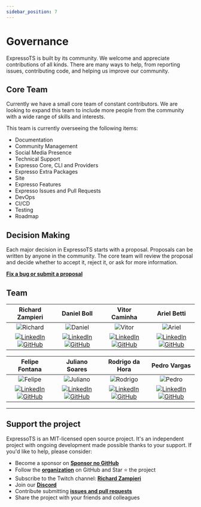 ```yaml
---
sidebar_position: 7
---
```


# Governance

ExpressoTS is built by its community. We welcome and appreciate contributions of all kinds. There are many ways to help, from reporting issues, contributing code, and helping us improve our community.

## Core Team

Currently we have a small core team of constant contributors. We are looking to expand this team to include more people from the community with a wide range of skills and interests.

This team is currently overseeing the following items:

- Documentation
- Community Management
- Social Media Presence
- Technical Support
- Expresso Core, CLI and Providers
- Expresso Extra Packages
- Site
- Expresso Features
- Expresso Issues and Pull Requests
- DevOps
- CI/CD
- Testing
- Roadmap

## Decision Making

Each major decision in ExpressoTS starts with a proposal. Proposals can be written by anyone in the community. The core team will review the proposal and decide whether to accept it, reject it, or ask for more information.

**[Fix a bug or submit a proposal](https://github.com/expressots/expressots/issues/new/choose)**

## Team

| Richard Zampieri            | Daniel Boll            | Vitor Caminha            | Ariel Betti            |
| :---------: | :---------: | :---------: | :---------: |
| ![Richard](https://media.licdn.com/dms/image/C5603AQGzx4CyZp0mag/profile-displayphoto-shrink_200_200/0/1617857614290?e=1688601600&v=beta&t=GO9leZMLxpfAEDqudzUzbyWyDI_cVFvtZgOCeoH2Drw) | ![Daniel](https://media.licdn.com/dms/image/C4D03AQGtxkyN6YLr_A/profile-displayphoto-shrink_200_200/0/1619953387937?e=1688601600&v=beta&t=B2vlXweyJqwhKE8yC3V-Xj1kKCF-Kvdafs_aF8wEfuI) | ![Vitor](https://media.licdn.com/dms/image/C4E03AQER3r47ZO_MOQ/profile-displayphoto-shrink_200_200/0/1536025577602?e=1688601600&v=beta&t=CvxI-W_FiukDu-UXyLE_nMGOzKM0YR85u1jKq5FCE1M) | ![Ariel](https://media.licdn.com/dms/image/D4E03AQGHxgqJJ_L6xA/profile-displayphoto-shrink_200_200/0/1677513940426?e=1688601600&v=beta&t=fEMa_W8VLb1VYrWi7bwzOGhYtFik1tliIlBIRs4rH-4) |
| [![LinkedIn](https://img.shields.io/badge/-LinkedIn-blue?style=flat-square&logo=Linkedin&logoColor=white)](https://www.linkedin.com/in/richardzampieri/) [![GitHub](https://img.shields.io/badge/-GitHub-black?style=flat-square&logo=github&logoColor=white)](https://github.com/rsaz) | [![LinkedIn](https://img.shields.io/badge/-LinkedIn-blue?style=flat-square&logo=Linkedin&logoColor=white)](https://www.linkedin.com/in/daniel-boll/) [![GitHub](https://img.shields.io/badge/-GitHub-black?style=flat-square&logo=github&logoColor=white)](https://github.com/Daniel-Boll) | [![LinkedIn](https://img.shields.io/badge/-LinkedIn-blue?style=flat-square&logo=Linkedin&logoColor=white)](https://www.linkedin.com/in/vitorcaminha/) [![GitHub](https://img.shields.io/badge/-GitHub-black?style=flat-square&logo=github&logoColor=white)](https://github.com/VitorCaminha) | [![LinkedIn](https://img.shields.io/badge/-LinkedIn-blue?style=flat-square&logo=Linkedin&logoColor=white)](https://www.linkedin.com/in/ariel-betti/) [![GitHub](https://img.shields.io/badge/-GitHub-black?style=flat-square&logo=github&logoColor=white)](https://github.com/ArielBetti) |

| Felipe Fontana            | Juliano Soares            | Rodrigo da Hora            | Pedro Vargas           |
| :---------: | :---------: | :---------: | :---------: |
| ![Felipe](https://media.licdn.com/dms/image/C5603AQHqhETnq-MVIg/profile-displayphoto-shrink_200_200/0/1517551799345?e=1688601600&v=beta&t=lk2tIJK0GHBDmtt8w9GbEfu0Uc6R-lsF2jxKJ4SIruQ) | ![Juliano](https://media.licdn.com/dms/image/C4D03AQFhxVMRmlQaXQ/profile-displayphoto-shrink_200_200/0/1646588361167?e=1688601600&v=beta&t=AlM6_oQdBI10JoZJ9YylMdPaY3tDC6jKUL31VTGgyGY) | ![Rodrigo](https://media.licdn.com/dms/image/C5603AQH2lBLzVxl3cQ/profile-displayphoto-shrink_200_200/0/1631156117097?e=1688601600&v=beta&t=qwl-IxUu-66M_QG293Rnr02ATQGdT4cI-7e21FNqREk) | ![Pedro](https://media.licdn.com/dms/image/C5603AQGM4BZY9DLwzw/profile-displayphoto-shrink_200_200/0/1517520964466?e=1688601600&v=beta&t=Fi0qJlCabj0y_7GHkvbtEF06GKGCKIVJ58MEN3xfAwg) |
| [![LinkedIn](https://img.shields.io/badge/-LinkedIn-blue?style=flat-square&logo=Linkedin&logoColor=white)](https://www.linkedin.com/in/felipe-fontana/) [![GitHub](https://img.shields.io/badge/-GitHub-black?style=flat-square&logo=github&logoColor=white)](https://github.com/f0ntana) | [![LinkedIn](https://img.shields.io/badge/-LinkedIn-blue?style=flat-square&logo=Linkedin&logoColor=white)](https://www.linkedin.com/in/juliano-leonardo-soares/) [![GitHub](https://img.shields.io/badge/-GitHub-black?style=flat-square&logo=github&logoColor=white)](https://github.com/juliano-soares) | [![LinkedIn](https://img.shields.io/badge/-LinkedIn-blue?style=flat-square&logo=Linkedin&logoColor=white)](https://www.linkedin.com/in/rodrigo-da-hora/) [![GitHub](https://img.shields.io/badge/-GitHub-black?style=flat-square&logo=github&logoColor=white)](https://github.com/dahorarodrigo) | [![LinkedIn](https://img.shields.io/badge/-LinkedIn-blue?style=flat-square&logo=Linkedin&logoColor=white)](https://www.linkedin.com/in/pedroavargas/) [![GitHub](https://img.shields.io/badge/-GitHub-black?style=flat-square&logo=github&logoColor=white)](https://github.com/expressots/) |

---

## Support the project

ExpressoTS is an MIT-licensed open source project. It's an independent project with ongoing development made possible thanks to your support. If you'd like to help, please consider:

- Become a sponsor on **[Sponsor no GitHub](https://github.com/sponsors/expressots)**
- Follow the **[organization](https://github.com/expressots)** on GitHub and Star ⭐ the project
- Subscribe to the Twitch channel: **[Richard Zampieri](https://www.twitch.tv/richardzampieri)**
- Join our **[Discord](https://discord.com/invite/PyPJfGK)**
- Contribute submitting **[issues and pull requests](https://github.com/expressots/expressots/issues/new/choose)**
- Share the project with your friends and colleagues